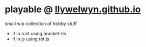 # playable @ [llywelwyn.github.io](https://llywelwyn.github.io/)

small wip collection of hobby stuff
- rl in rust using bracket-lib
- rl in js using rot.js
